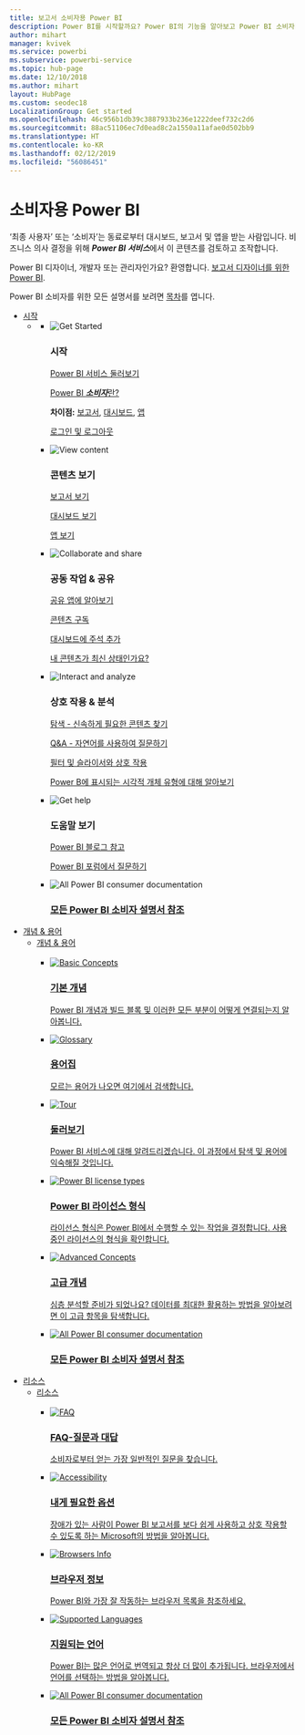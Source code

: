 ```yaml
---
title: 보고서 소비자용 Power BI
description: Power BI를 시작할까요? Power BI의 기능을 알아보고 Power BI 소비자 또는 최종 사용자로 이 기능을 통해 할 수 있는 작업을 확인하세요.
author: mihart
manager: kvivek
ms.service: powerbi
ms.subservice: powerbi-service
ms.topic: hub-page
ms.date: 12/10/2018
ms.author: mihart
layout: HubPage
ms.custom: seodec18
LocalizationGroup: Get started
ms.openlocfilehash: 46c956b1db39c3887933b236e1222deef732c2d6
ms.sourcegitcommit: 88ac51106ec7d0ead8c2a1550a11afae0d502bb9
ms.translationtype: HT
ms.contentlocale: ko-KR
ms.lasthandoff: 02/12/2019
ms.locfileid: "56086451"
---
```

<div id="main" class="v2">
      <div class="container">
            <h1 class="">소비자용 Power BI</h1>
            <p>‘최종 사용자’ 또는 ‘소비자’는 동료로부터 대시보드, 보고서 및 앱을 받는 사람입니다.<b></b><b></b> 비즈니스 의사 결정을 위해 <b><i>Power BI 서비스</i></b>에서 이 콘텐츠를 검토하고 조작합니다.</p>
            <p>Power BI 디자이너, 개발자 또는 관리자인가요? 환영합니다. <a href="../power-bi-creator-landing.md">보고서 디자이너를 위한 Power BI</a>.</p>
            <p>Power BI 소비자를 위한 모든 설명서를 보려면 <a href="end-user-consumer.md">목차</a>를 엽니다.</p>
            <ul class="pivots">
            <li>
                <a href="#get-started" data-linktype="self-bookmark">시작</a>
                <ul id="get-started" class="cardsF">
                    <li>
                        <a data-default="true" href="#getstarted" data-linktype="self-bookmark"></a>
                        <ul id="getstarted" class="cardsF">
                            <li>
                                <div class="cardSize">
                                    <div class="cardPadding">
                                        <div class="card">
                                            <div class="cardImageOuter">
                                                <div class="cardImage">
                                                    <img alt="Get Started" src="media/end-user-consumer/get-started.svg" data-linktype="relative-path">
                                                </div>
                                            </div>
                                            <div class="cardText">
                                                <h3>시작</h3>
                                                <p><a href="/power-bi/service-get-started" data-linktype="absolute-path">Power BI 서비스 둘러보기</a></p>
                                                <p><a href="/power-bi/consumer/end-user-consumer" data-linktype="absolute-path">Power BI <b><i>소비자</i></b>란?</a></p>
                                                <p><b>차이점:</b> <a href="/power-bi/consumer/end-user-reports" data-linktype="absolute-path">보고서</a>, <a href="/power-bi/consumer/end-user-dashboards" data-linktype="absolute-path">대시보드</a>, <a href="/power-bi/consumer/end-user-apps" data-linktype="absolute-path">앱</a></p>
                                                <p><a href="/power-bi/consumer/end-user-sign-in" data-linktype="absolute-path">로그인 및 로그아웃</a></p>
                                            </div>
                                        </div>
                                    </div>
                                </div>
                            </li>
                            <li>
                                <div class="cardSize">
                                    <div class="cardPadding">
                                        <div class="card">
                                            <div class="cardImageOuter">
                                                <div class="cardImage">
                                                    <img alt="View content" src="media/end-user-consumer/view-content.svg" data-linktype="relative-path">
                                                </div>
                                            </div>
                                            <div class="cardText">
                                                <h3>콘텐츠 보기</h3>
                                                <p><a href="/power-bi/consumer/end-user-report-open" data-linktype="absolute-path">보고서 보기</a></p>
                                                <p><a href="/power-bi/consumer/end-user-dashboard-open" data-linktype="absolute-path">대시보드 보기</a></p>
                                                <p><a href="/power-bi/consumer/end-user-app-view" data-linktype="absolute-path">앱 보기</a></p>
                                            </div>
                                        </div>
                                    </div>
                                </div>
                            </li>
                            <li>
                                <div class="cardSize">
                                    <div class="cardPadding">
                                        <div class="card">
                                            <div class="cardImageOuter">
                                                <div class="cardImage">
                                                    <img alt="Collaborate and share" src="media/end-user-consumer/collaborate-share.svg" data-linktype="relative-path">
                                                </div>
                                            </div>
                                            <div class="cardText">
                                                <h3>공동 작업 &amp; 공유</h3>
                                                <p><a href="/power-bi/consumer/end-user-apps" data-linktype="absolute-path">공유 앱에 알아보기</a></p>
                                                <p><a href="/power-bi/consumer/end-user-subscribe" data-linktype="absolute-path">콘텐츠 구독</a></p>
                                                <p><a href="/power-bi/consumer/end-user-comment" data-linktype="absolute-path">대시보드에 주석 추가</a></p>
                                                <p><a href="/power-bi/consumer/end-user-fresh" data-linktype="absolute-path">내 콘텐츠가 최신 상태인가요?</a></p>
                                            </div>
                                        </div>
                                    </div>
                                </div>
                            </li>
                            <li>
                                <div class="cardSize">
                                    <div class="cardPadding">
                                        <div class="card">
                                            <div class="cardImageOuter">
                                                <div class="cardImage">
                                                    <img alt="Interact and analyze" src="media/end-user-consumer/interact-analyze.svg" data-linktype="relative-path">
                                                </div>
                                            </div>
                                            <div class="cardText">
                                                <h3>상호 작용 &amp; 분석</h3>
                                                <p><a href="/power-bi/consumer/end-user-experience" data-linktype="absolute-path">탐색 - 신속하게 필요한 콘텐츠 찾기</a></p>
                                                <p><a href="/power-bi/consumer/end-user-q-and-a" data-linktype="absolute-path">Q&amp;A - 자연어를 사용하여 질문하기</a></p>
                                                <p><a href="/power-bi/consumer/end-user-report-filter" data-linktype="absolute-path">필터 및 슬라이서와 상호 작용</a></p>
                                                <p><a href="/power-bi/consumer/end-user-visual-type" data-linktype="absolute-path">Power B에 표시되는 시각적 개체 유형에 대해 알아보기</a></p>
                                            </div>
                                        </div>
                                    </div>
                                </div>
                            </li>
                            <li>
                                <div class="cardSize">
                                    <div class="cardPadding">
                                        <div class="card">
                                            <div class="cardImageOuter">
                                                <div class="cardImage">
                                                    <img alt="Get help" src="media/end-user-consumer/get-help.svg" data-linktype="relative-path">
                                                </div>
                                            </div>
                                            <div class="cardText">
                                                <h3>도움말 보기</h3>
                                            <!--    <p><a href="/power-bi/guided-learning/index" data-linktype="absolute-path">Microsoft LEARN self-paced training</a></p>
                                               --> <p><a href="https://powerbi.microsoft.com/blog/" data-linktype="absolute-path">Power BI 블로그 참고</a></p>
                                                <p><a href="http://community.powerbi.com/" data-linktype="absolute-path">Power BI 포럼에서 질문하기</a></p>
                                            </div>
                                        </div>
                                    </div>
                                </div>
                            </li>
                            <li>
                                <div class="cardSize">
                                    <div class="cardPadding">
                                        <div class="card">
                                            <div class="cardImageOuter">
                                                <div class="cardImage">
                                                    <img alt="All Power BI consumer documentation" src="media/end-user-consumer/interact-analyze.svg" data-linktype="relative-path">
                                                </div>
                                            </div>
                                            <div class="cardText">
                                                <a href="end-user-consumer.md" data-linktype="absolute-path">
                                                <h3>모든 Power BI 소비자 설명서 참조</h3></a>
                                            </div>
                                        </div>
                                    </div>
                                </div>
                            </li>
                        </ul>
                    </li>
                </ul>
            </li>
            <li>
                <a href="#concepts-terminology" data-linktype="self-bookmark"> 개념 &amp; 용어</a>
                <ul id="concepts-terminology">
                    <li>
                        <a href="#conceptsterminology" data-linktype="self-bookmark"> 개념 &amp; 용어</a>
                        <ul id="conceptsterminology" class="cardsC">
                            <br>
                            <li>
                                <a href="/power-bi/consumer/End-user-basic-concepts" data-linktype="absolute-path">
                                    <div class="cardSize">
                                        <div class="cardPadding">
                                            <div class="card">
                                                <div class="cardImageOuter">
                                                    <div class="cardImage bgdAccent1">
                                                        <img src="media/end-user-consumer/basic-concepts.svg" alt="Basic Concepts" data-linktype="relative-path">
                                                    </div>
                                                </div>
                                                <div class="cardText">
                                                    <h3>기본 개념</h3>
                                                    <p>Power BI 개념과 빌드 블록 및 이러한 모든 부분이 어떻게 연결되는지 알아봅니다.</p>
                                                </div>
                                            </div>
                                        </div>
                                    </div>
                                </a>
                            </li>
                            <li>
                                <a href="/power-bi/consumer/End-user-glossary" data-linktype="absolute-path">
                                    <div class="cardSize">
                                        <div class="cardPadding">
                                            <div class="card">
                                                <div class="cardImageOuter">
                                                    <div class="cardImage bgdAccent1">
                                                        <img src="media/end-user-consumer/glossary.svg" alt="Glossary" data-linktype="relative-path">
                                                    </div>
                                                </div>
                                                <div class="cardText">
                                                    <h3>용어집</h3>
                                                    <p>모르는 용어가 나오면 여기에서 검색합니다.</p>
                                                </div>
                                            </div>
                                        </div>
                                    </div>
                                </a>
                            </li>
                            <li>
                                <a href="/power-bi/consumer/end-user-experience" data-linktype="absolute-path">
                                    <div class="cardSize">
                                        <div class="cardPadding">
                                            <div class="card">
                                                <div class="cardImageOuter">
                                                    <div class="cardImage bgdAccent1">
                                                        <img src="media/end-user-consumer/tour.svg" alt="Tour" data-linktype="relative-path">
                                                    </div>
                                                </div>
                                                <div class="cardText">
                                                    <h3>둘러보기</h3>
                                                    <p>Power BI 서비스에 대해 알려드리겠습니다. 이 과정에서 탐색 및 용어에 익숙해질 것입니다.</p>
                                                </div>
                                            </div>
                                        </div>
                                    </div>
                                </a>
                            </li>
                            <li>
                                <a href="/power-bi/service-admin-licensing-organization" data-linktype="absolute-path">
                                    <div class="cardSize">
                                        <div class="cardPadding">
                                            <div class="card">
                                                <div class="cardImageOuter">
                                                    <div class="cardImage bgdAccent1">
                                                        <img src="media/end-user-consumer/power-bi-license-types.svg" alt="Power BI license types" data-linktype="relative-path">
                                                    </div>
                                                </div>
                                                <div class="cardText">
                                                    <h3>Power BI 라이선스 형식</h3>
                                                    <p>라이선스 형식은 Power BI에서 수행할 수 있는 작업을 결정합니다. 사용 중인 라이선스의 형식을 확인합니다.</p>
                                                </div>
                                            </div>
                                        </div>
                                    </div>
                                </a>
                            </li>
                            <li>
                                <a href="/power-bi/consumer/end-user-featured" data-linktype="absolute-path">
                                    <div class="cardSize">
                                        <div class="cardPadding">
                                            <div class="card">
                                                <div class="cardImageOuter">
                                                    <div class="cardImage bgdAccent1">
                                                        <img src="media/end-user-consumer/advanced-concepts.svg" alt="Advanced Concepts" data-linktype="relative-path">
                                                    </div>
                                                </div>
                                                <div class="cardText">
                                                    <h3>고급 개념</h3>
                                                    <p>심층 분석할 준비가 되었나요? 데이터를 최대한 활용하는 방법을 알아보려면 이 고급 항목을 탐색합니다. </p>
                                                </div>
                                            </div>
                                        </div>
                                    </div>
                                </a>
                            </li>
                            <li>
                                <a href="end-user-consumer.md" data-linktype="absolute-path">
                                    <div class="cardSize">
                                        <div class="cardPadding">
                                            <div class="card">
                                                <div class="cardImageOuter">
                                                    <div class="cardImage bgdAccent1">
                                                        <img src="" alt="All Power BI consumer documentation" data-linktype="relative-path">
                                                    </div>
                                                </div>
                                                <div class="cardText">
                                                    <h3>모든 Power BI 소비자 설명서 참조</h3>
                                                </div>
                                            </div>
                                        </div>
                                    </div>
                                </a>
                            </li>
                        </ul>
                    </li>
                </ul>
            </li>
            <li>
                <a href="#resources" data-linktype="self-bookmark">리소스</a>
                <ul id="resources">
                    <li>
                        <a href="#resources" data-linktype="self-bookmark">리소스</a>
                        <ul id="resources" class="cardsC">
                            <br>
                            <li>
                                <a href="/power-bi/consumer/end-user-faq" data-linktype="absolute-path">
                                    <div class="cardSize">
                                        <div class="cardPadding">
                                            <div class="card">
                                                <div class="cardImageOuter">
                                                    <div class="cardImage bgdAccent1">
                                                        <img src="media/end-user-consumer/faq.svg" alt="FAQ" data-linktype="relative-path">
                                                    </div>
                                                </div>
                                                <div class="cardText">
                                                    <h3>FAQ-질문과 대답</h3>
                                                    <p>소비자로부터 얻는 가장 일반적인 질문을 찾습니다.</p>
                                                </div>
                                            </div>
                                        </div>
                                    </div>
                                </a>
                            </li>
                            <li>
                                <a href="/power-bi/desktop-accessibility" data-linktype="absolute-path">
                                    <div class="cardSize">
                                        <div class="cardPadding">
                                            <div class="card">
                                                <div class="cardImageOuter">
                                                    <div class="cardImage bgdAccent1">
                                                        <img src="media/end-user-consumer/accessibility.svg" alt="Accessibility" data-linktype="relative-path">
                                                    </div>
                                                </div>
                                                <div class="cardText">
                                                    <h3>내게 필요한 옵션</h3>
                                                    <p>장애가 있는 사람이 Power BI 보고서를 보다 쉽게 사용하고 상호 작용할 수 있도록 하는 Microsoft의 방법을 알아봅니다. </p>
                                                </div>
                                            </div>
                                        </div>
                                    </div>
                                </a>
                            </li>                            
                            <li>
                                <a href="/power-bi/consumer/end-user-browsers" data-linktype="absolute-path">
                                    <div class="cardSize">
                                        <div class="cardPadding">
                                            <div class="card">
                                                <div class="cardImageOuter">
                                                    <div class="cardImage bgdAccent1">
                                                        <img src="media/end-user-consumer/browser-info.svg" alt="Browsers Info" data-linktype="relative-path">
                                                    </div>
                                                </div>
                                                <div class="cardText">
                                                    <h3>브라우저 정보</h3>
                                                    <p>Power BI와 가장 잘 작동하는 브라우저 목록을 참조하세요. </p>
                                                </div>
                                            </div>
                                        </div>
                                    </div>
                                </a>
                            </li>
                            <li>
                                <a href="/power-bi/supported-languages-countries-regions" data-linktype="absolute-path">
                                    <div class="cardSize">
                                        <div class="cardPadding">
                                            <div class="card">
                                                <div class="cardImageOuter">
                                                    <div class="cardImage bgdAccent1">
                                                        <img src="media/end-user-consumer/supported-languages.svg" alt="Supported Languages" data-linktype="relative-path">
                                                    </div>
                                                </div>
                                                <div class="cardText">
                                                    <h3>지원되는 언어</h3>
                                                    <p>Power BI는 많은 언어로 번역되고 항상 더 많이 추가됩니다. 브라우저에서 언어를 선택하는 방법을 알아봅니다. </p>
                                                </div>
                                            </div>
                                        </div>
                                    </div>
                                </a>
                            </li>
                            <li>
                                <a href="end-user-consumer.md" data-linktype="absolute-path">
                                    <div class="cardSize">
                                        <div class="cardPadding">
                                            <div class="card">
                                                <div class="cardImageOuter">
                                                    <div class="cardImage bgdAccent1">
                                                        <img src="" alt="All Power BI consumer documentation" data-linktype="relative-path">
                                                    </div>
                                                </div>
                                                <div class="cardText">
                                                    <h3>모든 Power BI 소비자 설명서 참조</h3>
                                                </div>
                                            </div>
                                        </div>
                                    </div>
                                </a>
                            </li>
                        </ul>
                    </li>
                </ul>
            </li>
            </ul> 
      </div>
</div>
